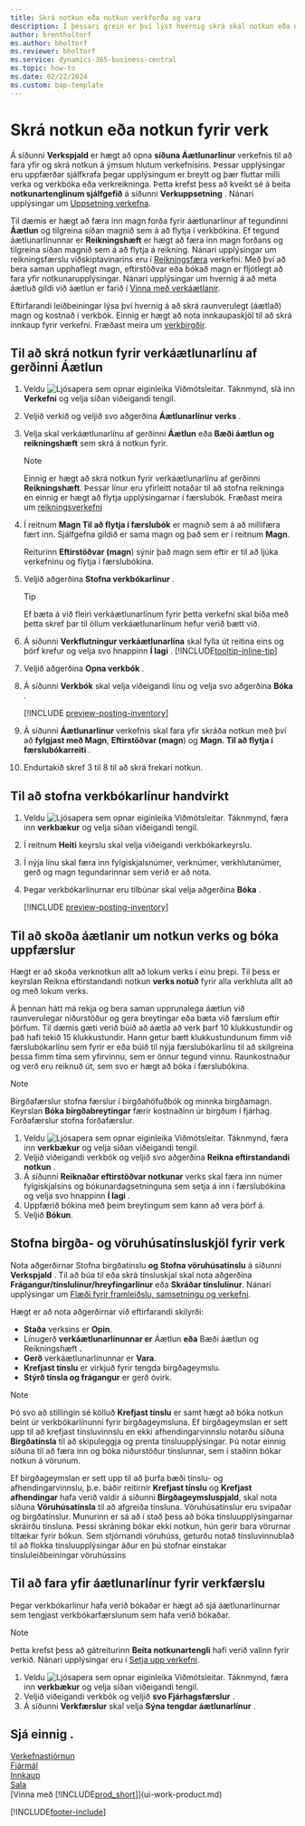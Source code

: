 ```yaml
---
title: Skrá notkun eða notkun verkforða og vara
description: Í þessari grein er því lýst hvernig skrá skal notkun eða notkun á vörum eða forða í verkefnum í verkefnastjórnun.
author: brentholtorf
ms.author: bholtorf
ms.reviewer: bholtorf
ms.service: dynamics-365-business-central
ms.topic: how-to
ms.date: 02/22/2024
ms.custom: bap-template
---
```

# <a name="record-consumption-or-usage-for-projects"></a>Skrá notkun eða notkun fyrir verk

Á síðunni **Verkspjald** er hægt að opna **síðuna Áætlunarlínur** verkefnis til að fara yfir og skrá notkun á ýmsum hlutum verkefnisins. Þessar upplýsingar eru uppfærðar sjálfkrafa þegar upplýsingum er breytt og þær fluttar milli verka og verkbóka eða verkreikninga. Þetta krefst þess að kveikt sé á beita **notkunartenglinum sjálfgefið** á síðunni **Verkuppsetning** . Nánari upplýsingar um [Uppsetning verkefna](projects-how-setup-jobs.md).  

Til dæmis er hægt að færa inn magn forða fyrir áætlunarlínur af tegundinni **Áætlun** og tilgreina síðan magnið sem á að flytja í verkbókina. Ef tegund áætlunarlínunnar er **Reikningshæft** er hægt að færa inn magn forðans og tilgreina síðan magnið sem á að flytja á reikning. Nánari upplýsingar um reikningsfærslu viðskiptavinarins eru í [Reikningsfæra](projects-how-invoice-jobs.md) verkefni. Með því að bera saman upphaflegt magn, eftirstöðvar eða bókað magn er fljótlegt að fara yfir notkunarupplýsingar. Nánari upplýsingar um hvernig á að meta áætluð gildi við áætlun er farið í [Vinna með verkáætlanir](projects-how-manage-budgets.md).  

Eftirfarandi leiðbeiningar lýsa því hvernig á að skrá raunverulegt (áætlað) magn og kostnað í verkbók. Einnig er hægt að nota innkaupaskjöl til að skrá innkaup fyrir verkefni. Fræðast meira um [verkbirgðir](projects-how-manage-project-supplies.md).

## <a name="to-record-usage-for-a-project-planning-line-of-type-budget"></a>Til að skrá notkun fyrir verkáætlunarlínu af gerðinni Áætlun

1. Veldu ![Ljósapera sem opnar eiginleika Viðmótsleitar.](media/ui-search/search_small.png "Segðu mér hvað þú vilt gera") Táknmynd, slá inn **Verkefni** og velja síðan viðeigandi tengil.  
2. Veljið verkið og veljið svo aðgerðina **Áætlunarlínur verks** . 
3. Velja skal verkáætlunarlínu af gerðinni **Áætlun** eða **Bæði áætlun og reikningshæft** sem skrá á notkun fyrir.   

    > [!NOTE]
    > Einnig er hægt að skrá notkun fyrir verkáætlunarlínu af gerðinni **Reikningshæft**. Þessar línur eru yfirleitt notaðar til að stofna reikninga en einnig er hægt að flytja upplýsingarnar í færslubók. Fræðast meira um [reikningsverkefni](projects-how-invoice-jobs.md) 

4. Í reitnum **Magn Til að flytja í færslubók** er magnið sem á að millifæra fært inn. Sjálfgefna gildið er sama magn og það sem er í reitnum **Magn**.

    Reiturinn **Eftirstöðvar (magn**) sýnir það magn sem eftir er til að ljúka verkefninu og flytja í færslubókina.
5. Veljið aðgerðina **Stofna verkbókarlínur** .

    > [!TIP]
    > Ef bæta á við fleiri verkáætlunarlínum fyrir þetta verkefni skal bíða með þetta skref þar til öllum verkáætlunarlínum hefur verið bætt við.
6. Á síðunni **Verkflutningur verkáætlunarlína** skal fylla út reitina eins og þörf krefur og velja svo hnappinn **Í lagi** . [!INCLUDE[tooltip-inline-tip](includes/tooltip-inline-tip_md.md)]
7. Veljið aðgerðina **Opna verkbók** .  
8. Á síðunni **Verkbók** skal velja viðeigandi línu og velja svo aðgerðina **Bóka** .

    [!INCLUDE [preview-posting-inventory](includes/preview-posting-inventory.md)]

9. Á síðunni **Áætlunarlínur** verkefnis skal fara yfir skráða notkun með því að **fylgjast með Magn**, **Eftirstöðvar (magn**) og **Magn. Til að flytja í færslubókarreiti** .  
10. Endurtakið skref 3 til 8 til að skrá frekari notkun.  

## <a name="to-create-project-journal-lines-manually"></a>Til að stofna verkbókarlínur handvirkt

1. Veldu ![Ljósapera sem opnar eiginleika Viðmótsleitar.](media/ui-search/search_small.png "Segðu mér hvað þú vilt gera") Táknmynd, færa inn **verkbækur** og velja síðan viðeigandi tengil.  
2. Í reitnum **Heiti** keyrslu skal velja viðeigandi verkbókarkeyrslu.  
3. Í nýja línu skal færa inn fylgiskjalsnúmer, verknúmer, verkhlutanúmer, gerð og magn tegundarinnar sem verið er að nota.  
4. Þegar verkbókarlínurnar eru tilbúnar skal velja aðgerðina **Bóka** .  

    [!INCLUDE [preview-posting-inventory](includes/preview-posting-inventory.md)]

## <a name="to-view-project-usage-estimates-and-post-updates"></a>Til að skoða áætlanir um notkun verks og bóka uppfærslur

Hægt er að skoða verknotkun allt að lokum verks í einu þrepi. Til þess er keyrslan Reikna eftirstandandi notkun **verks notuð** fyrir alla verkhluta allt að og með lokum verks.  

Á þennan hátt má rekja og bera saman upprunalega áætlun við raunverulegar niðurstöður og gera breytingar eða bæta við færslum eftir þörfum. Til dæmis gæti verið búið að áætla að verk þarf 10 klukkustundir og það hafi tekið 15 klukkustundir. Hann getur bætt klukkustundunum fimm við færslubókarlínu sem fyrir er eða búið til nýja færslubókarlínu til að skilgreina þessa fimm tíma sem yfirvinnu, sem er önnur tegund vinnu. Raunkostnaður og verð eru reiknuð út, sem svo er hægt að bóka í færslubókina.  

> [!NOTE]  
> Birgðafærslur stofna færslur í birgðahöfuðbók og minnka birgðamagn. Keyrslan **Bóka birgðabreytingar** færir kostnaðinn úr birgðum í fjárhag. Forðafærslur stofna forðafærslur.  

1. Veldu ![Ljósapera sem opnar eiginleika Viðmótsleitar.](media/ui-search/search_small.png "Segðu mér hvað þú vilt gera") Táknmynd, færa inn **verkbækur** og velja síðan viðeigandi tengil.  
2. Veljið viðeigandi verkbók og veljið svo aðgerðina **Reikna eftirstandandi notkun** .  
3. Á síðunni **Reiknaðar eftirstöðvar notkunar** verks skal færa inn númer fylgiskjalsins og bókunardagsetninguna sem setja á inn í færslubókina og velja svo hnappinn **Í lagi** .  
4. Uppfærið bókina með þeim breytingum sem kann að vera þörf á.  
5. Veljið **Bókun**.

## <a name="create-inventory-and-warehouse-pick-documents-for-a-project"></a>Stofna birgða- og vöruhúsatínsluskjöl fyrir verk

Nota aðgerðirnar Stofna birgðatínslu **og** **Stofna vöruhúsatínslu** á síðunni **Verkspjald** . Til að búa til eða skrá tínsluskjal skal nota aðgerðina **Frágangur/tínslulínur/hreyfingarlínur** eða **Skráðar tínslulínur**. Nánari upplýsingar um [Flæði fyrir framleiðslu, samsetningu og verkefni](design-details-internal-warehouse-flows.md).

Hægt er að nota aðgerðirnar við eftirfarandi skilyrði:

*  **Staða** verksins er **Opin**.
* Línugerð **verkáætlunarlínunnar er** Áætlun **eða** Bæði áætlun og Reikningshæft **.**
*  **Gerð** verkáætlunarlínunnar er **Vara**.
* **Krefjast tínslu** er virkjuð fyrir tengda birgðageymslu.
* **Stýrð tínsla og frágangur** er gerð óvirk.

> [!NOTE] 
> Þó svo að stillingin sé kölluð **Krefjast tínslu** er samt hægt að bóka notkun beint úr verkbókarlínunni fyrir birgðageymsluna. Ef birgðageymslan er sett upp til að krefjast tínsluvinnslu en ekki afhendingarvinnslu notarðu síðuna **Birgðatínsla** til að skipuleggja og prenta tínsluupplýsingar. Þú notar einnig síðuna til að færa inn og bóka niðurstöður tínslunnar, sem í staðinn bókar notkun á vörunum. 
> 
> Ef birgðageymslan er sett upp til að þurfa bæði tínslu- og afhendingarvinnslu, þ.e. báðir reitirnir **Krefjast tínslu** og **Krefjast afhendingar** hafa verið valdir á síðunni **Birgðageymsluspjald**, skal nota síðuna **Vöruhúsatínsla** til að afgreiða tínsluna. Vöruhúsatínslur eru svipaðar og birgðatínslur. Munurinn er sá að í stað þess að bóka tínsluupplýsingarnar skráirðu tínsluna. Þessi skráning bókar ekki notkun, hún gerir bara vörurnar tiltækar fyrir bókun. Sem stjórnandi vöruhúss, geturðu notað tínsluvinnublað til að flokka tínsluupplýsingar áður en þú stofnar einstakar tínsluleiðbeiningar vöruhússins

## <a name="to-review-planning-lines-for-a-project-ledger-entry"></a>Til að fara yfir áætlunarlínur fyrir verkfærslu

Þegar verkbókarlínur hafa verið bókaðar er hægt að sjá áætlunarlínurnar sem tengjast verkbókarfærslunum sem hafa verið bókaðar.

> [!NOTE]  
> Þetta krefst þess að gátreiturinn **Beita notkunartengli** hafi verið valinn fyrir verkið. Nánari upplýsingar eru í [Setja upp verkefni](projects-how-setup-jobs.md).  

1. Veldu ![Ljósapera sem opnar eiginleika Viðmótsleitar.](media/ui-search/search_small.png "Segðu mér hvað þú vilt gera") Táknmynd, færa inn **verkbækur** og velja síðan viðeigandi tengil.  
2. Veljið viðeigandi verkbók og veljið **svo Fjárhagsfærslur** .  
3. Á síðunni **Verkfærslur** skal velja **Sýna tengdar áætlunarlínur** .

## <a name="see-also"></a>Sjá einnig .

[Verkefnastjórnun](projects-manage-projects.md)  
[Fjármál](finance.md)  
[Innkaup](purchasing-manage-purchasing.md)  
[Sala](sales-manage-sales.md)  
[Vinna með [!INCLUDE[prod_short](includes/prod_short.md)]](ui-work-product.md)  

[!INCLUDE[footer-include](includes/footer-banner.md)]
